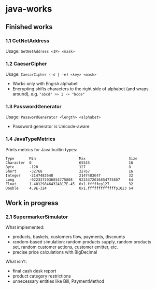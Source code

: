 # java-works

## Finished works

### 1.1 GetNetAddress

Usage: `GetNetAddress <IP> <mask>`

### 1.2 CaesarCipher

Usage: `CaesarCipher (-d | -e) <key> <mask>`

* Works only with Engish alphabet
* Encrypting shifts characters to the right side of alphabet (and wraps around), e.g. `"abcd" >> 1 -> "bcde"`

### 1.3 PasswordGenerator

Usage: `PasswordGenerator <length> <alphabet>`

* Password generator is Unicode-aware

### 1.4 JavaTypeMetrics

Prints metrics for Java builtin types:

```
Type       Min                    Max                    Size 
Character  0                      65535                  16   
Byte       -128                   127                    8    
Short      -32768                 32767                  16   
Integer    -2147483648            2147483647             32   
Long       -9223372036854775808   9223372036854775807    64   
Float      1.401298464324817E-45  0x1.fffffep127         32   
Double     4.9E-324               0x1.fffffffffffffp1023 64 
```

## Work in progress

### 2.1 SupermarkerSimulator

What implemented:

- products, baskets, customers flow, payments, discounts
- random-based simulation: random products supply, random products set, random customer actions, customer emitter, etc.
- precise price calculations with BigDecimal

What isn't:

- final cash desk report
- product category restrictions
- unnecessary entities like Bill, PaymentMethod
